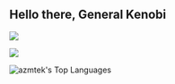 ## Hello there, General Kenobi


![](https://github-readme-stats.vercel.app/api?username=azmtek&theme=great-gatsby&show_icons=true&hide_border=true&count_private=true)

![](https://img.shields.io/badge/C%2B%2B-00599C?style=for-the-badge&logo=c%2B%2B&logoColor=white)

![azmtek's Top Languages](https://github-readme-stats.vercel.app/api/top-langs/?username=azmtek&theme=great-gatsby&show_icons=true&hide_border=true&layout=compact)
<!--
**azmtek/azmtek** is a ✨ _special_ ✨ repository because its `README.md` (this file) appears on your GitHub profile.



Here are some ideas to get you started:

- 🔭 I’m currently working on ...
- 🌱 I’m currently learning competitive coding for OBI and some more!
- 👯 I’m looking to collaborate on ...
- 🤔 I’m looking for help with ...
- 💬 Ask me about ...
- 📫 How to reach me: ...
- 😄 Pronouns: ...
- ⚡ Fun fact: ...
-->
